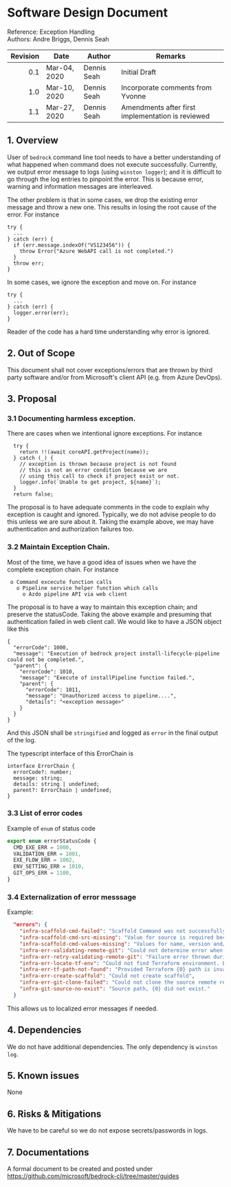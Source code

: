 # Software Design Document

Reference: Exception Handling<br> Authors: Andre Briggs, Dennis Seah

| Revision | Date         | Author      | Remarks                                           |
| -------: | ------------ | ----------- | ------------------------------------------------- |
|      0.1 | Mar-04, 2020 | Dennis Seah | Initial Draft                                     |
|      1.0 | Mar-10, 2020 | Dennis Seah | Incorporate comments from Yvonne                  |
|      1.1 | Mar-27, 2020 | Dennis Seah | Amendments after first implementation is reviewed |

## 1. Overview

User of `bedrock` command line tool needs to have a better understanding of what
happened when command does not execute successfully. Currently, we output error
message to logs (using `winston logger`); and it is difficult to go through the
log entries to pinpoint the error. This is because error, warning and
information messages are interleaved.

The other problem is that in some cases, we drop the existing error message and
throw a new one. This results in losing the root cause of the error. For
instance

```
try {
  ...
} catch (err) {
  if (err.message.indexOf("VS123456")) {
    throw Error("Azure WebAPI call is not completed.")
  }
  throw err;
}
```

In some cases, we ignore the exception and move on. For instance

```
try {
  ...
} catch (err) {
  logger.error(err);
}
```

Reader of the code has a hard time understanding why error is ignored.

## 2. Out of Scope

This document shall not cover exceptions/errors that are thrown by third party
software and/or from Microsoft's client API (e.g. from Azure DevOps).

## 3. Proposal

### 3.1 Documenting harmless exception.

There are cases when we intentional ignore exceptions. For instance

```
  try {
    return !!(await coreAPI.getProject(name));
  } catch (_) {
    // exception is thrown because project is not found
    // this is not an error condition because we are
    // using this call to check if project exist or not.
    logger.info(`Unable to get project, ${name}`);
  }
  return false;
```

The proposal is to have adequate comments in the code to explain why exception
is caught and ignored. Typically, we do not advise people to do this unless we
are sure about it. Taking the example above, we may have authentication and
authorization failures too.

### 3.2 Maintain Exception Chain.

Most of the time, we have a good idea of issues when we have the complete
exception chain. For instance

```
 o Command excecute function calls
   o Pipeline service helper function which calls
     o Azdo pipeline API via web client
```

The proposal is to have a way to maintain this exception chain; and preserve the
statusCode. Taking the above example and presuming that authentication failed in
web client call. We would like to have a JSON object like this

```
{
  "errorCode": 1000,
  "message": "Execution of bedrock project install-lifecycle-pipeline could not be completed.",
  "parent": {
    "errorCode": 1010,
    "message": "Execute of installPipeline function failed.",
    "parent": {
      "errorCode": 1011,
      "message": "Unauthorized access to pipeline....",
      "details": "<exception message>"
    }
  }
}
```

And this JSON shall be `stringified` and logged as `error` in the final output
of the log.

The typescript interface of this ErrorChain is

```
interface ErrorChain {
  errorCode?: number;
  message: string;
  details: string | undefined;
  parent?: ErrorChain | undefined;
}
```

### 3.3 List of error codes

Example of `enum` of status code

```typescript
export enum errorStatusCode {
  CMD_EXE_ERR = 1000,
  VALIDATION_ERR = 1001,
  EXE_FLOW_ERR = 1002,
  ENV_SETTING_ERR = 1010,
  GIT_OPS_ERR = 1100,
}
```

### 3.4 Externalization of error messsage

Example:

```json
  "errors": {
    "infra-scaffold-cmd-failed": "Scaffold Command was not successfully executed.",
    "infra-scaffold-cmd-src-missing": "Value for source is required because it cannot be constructed with properties in bedrock-config.yaml. Provide value for source.",
    "infra-scaffold-cmd-values-missing": "Values for name, version and/or 'template were missing. Provide value for values for them.",
    "infra-err-validating-remote-git": "Could not determine error when validating remote git source.",
    "infra-err-retry-validating-remote-git": "Failure error thrown during retrying validating remote git source.",
    "infra-err-locate-tf-env": "Could not find Terraform environment. Ensure template path {0} exists.",
    "infra-err-tf-path-not-found": "Provided Terraform {0} path is invalid or cannot be found: {1}",
    "infra-err-create-scaffold": "Could not create scaffold",
    "infra-err-git-clone-failed": "Could not clone the source remote repository. The remote repo might not exist or you did not have the rights to access it",
    "infra-git-source-no-exist": "Source path, {0} did not exist."
  }
```

This allows us to localized error messages if needed.

## 4. Dependencies

We do not have additional dependencies. The only dependency is `winston log`.

## 5. Known issues

None

## 6. Risks & Mitigations

We have to be careful so we do not expose secrets/passwords in logs.

## 7. Documentations

A formal document to be created and posted under
https://github.com/microsoft/bedrock-cli/tree/master/guides
